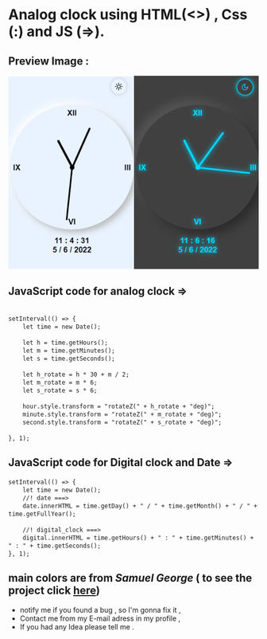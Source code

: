 # Analog clock using HTML(<>) , Css (:) and JS (=>).

## Preview Image :
![](./prev.png)

## JavaScript code for analog clock =>

```Js

setInterval(() => {
    let time = new Date();
    
    let h = time.getHours();
    let m = time.getMinutes();
    let s = time.getSeconds();

    let h_rotate = h * 30 + m / 2;
    let m_rotate = m * 6;
    let s_rotate = s * 6; 

    hour.style.transform = "rotateZ(" + h_rotate + "deg)";
    minute.style.transform = "rotateZ(" + m_rotate + "deg)";
    second.style.transform = "rotateZ(" + s_rotate + "deg)";

}, 1);
```
## JavaScript code for Digital clock and Date =>

```Js
setInterval(() => {
    let time = new Date();
    //! date ===> 
    date.innerHTML = time.getDay() + " / " + time.getMonth() + " / " + time.getFullYear();
    
    //! digital_clock ===> 
    digital.innerHTML = time.getHours() + " : " + time.getMinutes() + " : " + time.getSeconds();
}, 1);
```

## main colors are from *Samuel George* ( to see the project click [here](https://github.com/Samuel796George/clock))


- notify me if you found a bug , so I'm gonna fix it ,
- Contact me from my E-mail adress in my profile ,
- If you had any Idea please tell me .